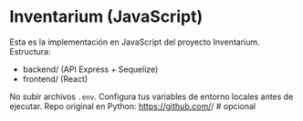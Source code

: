 # Inventarium (JavaScript)

Esta es la implementación en JavaScript del proyecto Inventarium.
Estructura:
- backend/  (API Express + Sequelize)
- frontend/ (React)

No subir archivos `.env`. Configura tus variables de entorno locales antes de ejecutar.
Repo original en Python: https://github.com/<tu-usuario>/<repo-python>  # opcional
